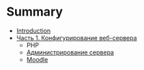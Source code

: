 # Summary

* [Introduction](README.md)
* [Часть 1. Конфигурирование веб-сервера](Documentation/01_konfigurirovanie_web-servera.md)
   * PHP
   * [Администрирование сервера](Documentation/administrirovanie_servera.md)
   * [Moodle](Documentation/moodle.md)

